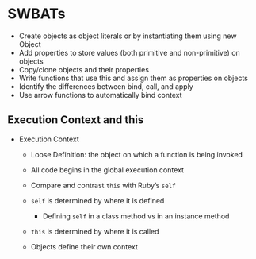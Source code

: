 # SWBATs 
- Create objects as object literals or by instantiating them using new Object
- Add properties to store values (both primitive and non-primitive) on objects
- Copy/clone objects and their properties
- Write functions that use this and assign them as properties on objects
- Identify the differences between bind, call, and apply
- Use arrow functions to automatically bind context

## Execution Context and this 
-  Execution Context

    -  Loose Definition: the object on which a function is being invoked

    - All code begins in the global execution context

    - Compare and contrast `this` with Ruby’s `self`

    - `self` is determined by where it is defined

        - Defining `self` in a class method vs in an instance method
    - `this` is determined by where it is called

    - Objects define their own context